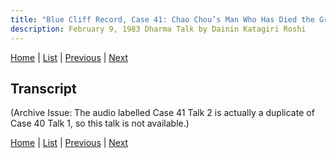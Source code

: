```yaml
---
title: "Blue Cliff Record, Case 41: Chao Chou’s Man Who Has Died the Great Death – Talk 2"
description: February 9, 1983 Dharma Talk by Dainin Katagiri Roshi
---
```


[Home](index) \| [List](list#1983) \| 
[Previous](1983-02-09-Blue-Cliff-Record-Case-41-Talk-1) \| 
[Next](1983-03-02-Blue-Cliff-Record-Case-42-Talk-1)

## Transcript

(Archive Issue: The audio labelled Case 41 Talk 2 is actually a duplicate of Case 40 Talk 1, so this talk is not available.)

[Home](index) \| [List](list#1983) \| 
[Previous](1983-02-09-Blue-Cliff-Record-Case-41-Talk-1) \| 
[Next](1983-03-02-Blue-Cliff-Record-Case-42-Talk-1)